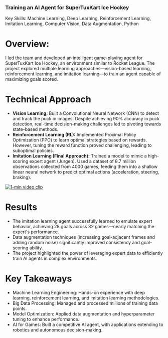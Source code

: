 ### Training an AI Agent for SuperTuxKart Ice Hockey
Key Skills: Machine Learning, Deep Learning, Reinforcement Learning, Imitation Learning, Computer Vision, Data Augmentation, Python

# Overview:
I led the team and developed an intelligent game-playing agent for SuperTuxKart Ice Hockey, an environment similar to Rocket League. The project explored multiple learning approaches—vision-based learning, reinforcement learning, and imitation learning—to train an agent capable of maximizing goals scored.

# Technical Approach
- **Vision Learning:** Built a Convolutional Neural Network (CNN) to detect and track the puck in images. Despite achieving 90% accuracy in puck detection, real-time decision-making challenges led to pivoting towards state-based methods.
- **Reinforcement Learning (RL):** Implemented Proximal Policy Optimization (PPO) to learn optimal strategies based on rewards. However, tuning the reward function proved challenging, leading to suboptimal policies.
- **Imitation Learning (Final Approach):** Trained a model to mimic a high-scoring expert agent (Jurgen). Used a dataset of 8.7 million observations collected from 4000 games, feeding them into a shallow linear neural network to predict optimal actions (acceleration, steering, braking).

[![1-min video clip](https://github.com/user-attachments/assets/9873b547-6ef4-4d04-b8bf-3e5edbfbb638)](https://github.com/user-attachments/assets/9873b547-6ef4-4d04-b8bf-3e5edbfbb638)



# Results
- The imitation learning agent successfully learned to emulate expert behavior, achieving 28 goals across 32 games—nearly matching the expert's performance.
- Data augmentation techniques (increasing goal-adjacent frames and adding random noise) significantly improved consistency and goal-scoring ability.
- The project highlighted the power of leveraging expert data to efficiently train AI agents in complex environments.

# Key Takeaways
- Machine Learning Engineering: Hands-on experience with deep learning, reinforcement learning, and imitation learning methodologies.
- Big Data Processing: Managed and processed millions of training data points.
- Model Optimization: Applied data augmentation and hyperparameter tuning to enhance performance.
- AI for Games: Built a competitive AI agent, with applications extending to robotics and autonomous decision-making.
